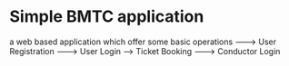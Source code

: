 # Simple BMTC application 
a web based application which offer some basic operations
  ---> User Registration 
  ---> User Login 
  --> Ticket Booking
  ---> Conductor Login
